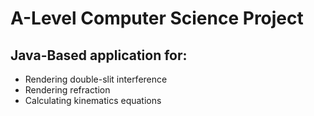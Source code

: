 # A-Level Computer Science Project

## Java-Based application for:
- Rendering double-slit interference
- Rendering refraction
- Calculating kinematics equations
